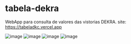 # tabela-dekra

WebApp para consulta de valores das vistorias DEKRA.
site: https://tabeladkc.vercel.app

![image](https://user-images.githubusercontent.com/104142117/226518182-b7ac6685-bd58-4b05-a451-054464502123.png)
![image](https://user-images.githubusercontent.com/104142117/226518204-37db0b05-176e-4d28-b798-caa9a4bd54ad.png)
![image](https://user-images.githubusercontent.com/104142117/226518236-72d1577a-df7f-415b-9f0b-4e95bd51e196.png)
![image](https://user-images.githubusercontent.com/104142117/226518266-48351486-034a-40f7-a364-62b710926fc1.png)

